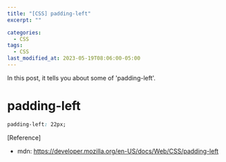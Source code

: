 ```yaml
---
title: "[CSS] padding-left"
excerpt: ""

categories:
  - CSS
tags:
  - CSS
last_modified_at: 2023-05-19T08:06:00-05:00
---
```


In this post, it tells you about some of 'padding-left'.

# padding-left

```css
padding-left: 22px;
```

[Reference]

- mdn: <https://developer.mozilla.org/en-US/docs/Web/CSS/padding-left>
